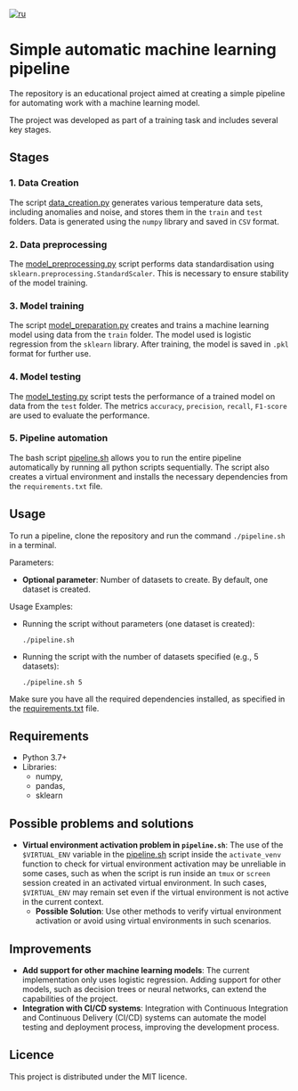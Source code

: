 [![ru](https://img.shields.io/badge/lang-ru-red.svg)](/README.ru.md)

# Simple automatic machine learning pipeline

The repository is an educational project aimed at creating a simple pipeline for automating work with a machine learning model.

The project was developed as part of a training task and includes several key stages.

## Stages

### 1. Data Creation

The script [data_creation.py](python_scripts/data_creation.py) generates various temperature data sets, including anomalies and noise, and stores them in the `train` and `test` folders. Data is generated using the `numpy` library and saved in `CSV` format.

### 2. Data preprocessing

The [model_preprocessing.py](python_scripts/model_preprocessing.py) script performs data standardisation using `sklearn.preprocessing.StandardScaler`. This is necessary to ensure stability of the model training.

### 3. Model training

The script [model_preparation.py](python_scripts/model_preparation.py) creates and trains a machine learning model using data from the `train` folder. The model used is logistic regression from the `sklearn` library. After training, the model is saved in `.pkl` format for further use.

### 4. Model testing

The [model_testing.py](python_scripts/model_testing.py) script tests the performance of a trained model on data from the `test` folder. The metrics `accuracy`, `precision`, `recall`, `F1-score` are used to evaluate the performance.

### 5. Pipeline automation

The bash script [pipeline.sh](./pipeline.sh) allows you to run the entire pipeline automatically by running all python scripts sequentially. The script also creates a virtual environment and installs the necessary dependencies from the `requirements.txt` file.

## Usage

To run a pipeline, clone the repository and run the command `./pipeline.sh` in a terminal.

Parameters:

- **Optional parameter**: Number of datasets to create. By default, one dataset is created.

Usage Examples:

- Running the script without parameters (one dataset is created):
    ```shell
    ./pipeline.sh
    ```
- Running the script with the number of datasets specified (e.g., 5 datasets):
    ```shell
    ./pipeline.sh 5
    ```

Make sure you have all the required dependencies installed, as specified in the [requirements.txt](./requirements.txt) file.

## Requirements

- Python 3.7+
- Libraries:
    - numpy,
    - pandas,
    - sklearn

## Possible problems and solutions

- **Virtual environment activation problem in `pipeline.sh`**: The use of the `$VIRTUAL_ENV` variable in the [pipeline.sh](./pipeline.sh) script inside the `activate_venv` function to check for virtual environment activation may be unreliable in some cases, such as when the script is run inside an `tmux` or `screen` session created in an activated virtual environment. In such cases, `$VIRTUAL_ENV` may remain set even if the virtual environment is not active in the current context.
    - **Possible Solution**: Use other methods to verify virtual environment activation or avoid using virtual environments in such scenarios.

## Improvements

- **Add support for other machine learning models**: The current implementation only uses logistic regression. Adding support for other models, such as decision trees or neural networks, can extend the capabilities of the project.
- **Integration with CI/CD systems**: Integration with Continuous Integration and Continuous Delivery (CI/CD) systems can automate the model testing and deployment process, improving the development process.

## Licence

This project is distributed under the MIT licence.